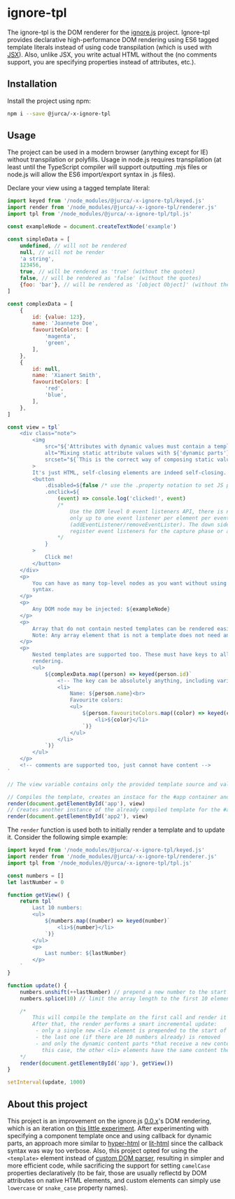 # ignore-tpl

The ignore-tpl is the DOM renderer for the [ignore.js](https://github.com/jurca/ignore.js/) project. Ignore-tpl
provides declarative high-performance DOM rendering using ES6 tagged template literals instead of using code
transpilation (which is used with [JSX](https://reactjs.org/docs/introducing-jsx.html)). Also, unlike JSX, you write
actual HTML without the (no comments support, you are specifying properties instead of attributes, etc.).

## Installation

Install the project using npm:

```bash
npm i --save @jurca/-x-ignore-tpl
```

## Usage

The project can be used in a modern browser (anything except for IE) without transpilation or polyfills. Usage in
node.js requires transpilation (at least until the TypeScript compiler will support outputting .mjs files or node.js
will allow the ES6 import/export syntax in .js files).

Declare your view using a tagged template literal:

```javascript
import keyed from '/node_modules/@jurca/-x-ignore-tpl/keyed.js'
import render from '/node_modules/@jurca/-x-ignore-tpl/renderer.js'
import tpl from '/node_modules/@jurca/-x-ignore-tpl/tpl.js'

const exampleNode = document.createTextNode('example')

const simpleData = [
    undefined, // will not be rendered
    null, // will not be render
    'a string',
    123456,
    true, // will be rendered as 'true' (without the quotes)
    false, // will be rendered as 'false' (without the quotes)
    {foo: 'bar'}, // will be rendered as '[object Object]' (without the quotes)
]

const complexData = [
    {
        id: {value: 123},
        name: 'Joannete Doe',
        favouriteColors: [
            'magenta',
            'green',
        ],
    },
    {
        id: null,
        name: 'Xianert Smith',
        favouriteColors: [
            'red',
            'blue',
        ],
    },
]

const view = tpl`
    <div class="note">
        <img
            src="${'Attributes with dynamic values must contain a template litarl expression'}"
            alt="Mixing static attribute values with ${'dynamic parts'} does not work (and is not really needed anyway)"
            srcset="${`This is the correct way of composing static value if ${'dynamic ones'} in attributes`}"
        >
        It's just HTML, self-closing elements are indeed self-closing.
        <button
            .disabled=${false /* use the .property notation to set JS properties of elements instead of attributes */}
            .onclick=${
                (event) => console.log('clicked!', event)
                /*
                    Use the DOM level 0 event listeners API, there is no special event listener syntax. Since you need
                    only up to one event listener per element per event, there is little need for the level 2 API
                    (addEventListener/removeEventLister). The down side of this is that you cannot declaratively
                    register event listeners for the capture phase or a passive event listener.
                */
            }
        >
            Click me!
        </button>
    </div>
    <p>
        You can have as many top-level nodes as you want without using any additional helpers or a JSX fragment-like
        syntax.
    </p>
    <p>
        Any DOM node may be injected: ${exampleNode}
    </p>
    <p>
        Array that do not contain nested templates can be rendered easily as well: ${simpleData}<br>
        Note: Any array element that is not a template does not need any key and is keyed by its position in the array.
    </p>
    <p>
        Nested templates are supported too. These must have keys to allow efficient caching and smart efficient
        rendering.
        <ul>
            ${complexData.map((person) => keyed(person.id)`
                <!-- The key can be absolutely anything, including various objects and null, except for undefined -->
                <li>
                    Name: ${person.name}<br>
                    Favourite colors:
                    <ul>
                        ${person.favouriteColors.map((color) => keyed(color)`
                            <li>${color}</li>
                        `)}
                    </ul>
                </li>
            `)}
        </ul>
    </p>
    <!-- comments are supported too, just cannot have content -->
`

// The view variable contains only the provided template source and values, templates are compiled lazily and only once

// Compiles the template, creates an instace for the #app container and renders it
render(document.getElementById('app'), view)
// Creates another instance of the already compiled template for the #app2 container and renders it
render(document.getElementById('app2'), view)
```

The `render` function is used both to initially render a template and to update it. Consider the following simple
example:

```javascript
import keyed from '/node_modules/@jurca/-x-ignore-tpl/keyed.js'
import render from '/node_modules/@jurca/-x-ignore-tpl/renderer.js'
import tpl from '/node_modules/@jurca/-x-ignore-tpl/tpl.js'

const numbers = []
let lastNumber = 0

function getView() {
    return tpl`
        Last 10 numbers:
        <ul>
            ${numbers.map((number) => keyed(number)`
                <li>${number}</li>
            `)}
        </ul>
        <p>
            Last number: ${lastNumber}
        </p>
    `
}

function update() {
    numbers.unshift(++lastNumber) // prepend a new number to the start
    numbers.splice(10) // limit the array length to the first 10 elements

    /*
        This will compile the template on the first call and render it into the #app element.
        After that, the render performs a smart incremental update:
         - only a single new <li> element is prepended to the start of the <ul> content
         - the last one (if there are 10 numbers already) is removed
         - and only the dynamic content parts *that receive a new content* are updated (the "last number" paragraph in
           this case, the other <li> elements have the same content they had previously and thus are not updated.
    */
    render(document.getElementById('app'), getView())
}

setInterval(update, 1000)

```

## About this project

This project is an improvement on the ignore.js [0.0.x](https://github.com/jurca/ignore.js/tree/0.0.x)'s DOM rendering,
which is an iteration on [this little experiment](https://github.com/jurca/reactive-component). After experimenting
with specifying a component template once and using callback for dynamic parts, an approach more similar to
[hyper-html](https://github.com/WebReflection/hyperHTML) or [lit-html](https://github.com/Polymer/lit-html) since the
callback syntax was way too verbose. Also, this project opted for using the `<template>` element instead of
[custom DOM parser](https://github.com/jurca/ignore.js/tree/0.0.x/template), resulting in simpler and more efficient
code, while sacrificing the support for setting `camelCase` properties declaratively (to be fair, those are usually
reflectd by DOM attributes on native HTML elements, and custom elements can simply use `lowercase` or `snake_case`
property names).
